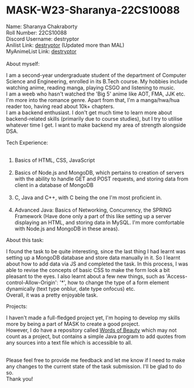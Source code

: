 # MASK-W23-Sharanya-22CS10088
<div>
  Name: Sharanya Chakraborty <br>
  Roll Number: 22CS10088 <br>
  Discord Username: destryptor <br>
  Anilist Link: <a href="https://anilist.co/user/destryptor/" target="_blank">destryptor</a> (Updated more than MAL) <br>
  MyAnimeList Link: <a href="https://myanimelist.net/profile/destryptor" target="_blank"> destryptor </a>
</div>
<br>
<div>About myself: 
  <p>
  I am a second-year undergraduate student of the department of Computer Science and Engineering, enrolled in its B.Tech course. My hobbies include watching anime, reading manga, playing CSGO and listening to music.<br>
  I am a weeb who hasn't watched the 'Big 5' anime like AOT, FMA, JJK etc. I'm more into the romance genre. Apart from that, I'm a manga/hwa/hua reader too, having read about 10k+ chapters.<br>
  I am a backend enthusiast. I don't get much time to learn more about backend-related skills (primarily due to course studies), but I try to utilise whatever time I get. I want to make backend my area of strength alongside DSA.    
  </p>
</div>
<div>
  Tech Experience:
  <ol>  
    &emsp;<li>Basics of HTML, CSS, JavaScript</li>
    &emsp;<li>Basics of Node.js and MongoDB, which pertains to creation of servers with the ability to handle GET and POST requests, and storing data from client in a database of MongoDB</li>
    &emsp;<li>C, Java and C++, with C being the one I'm most proficient in.</li>
    &emsp;<li>Advanced Java: Basics of Networking, Concurrency, the SPRING Framework (Have done only a part of this like setting up a server displaying an HTML, and storing data in MySQL. I'm more comfortable with Node.js and MongoDB in these areas).</li>
</ol>
</div>

<div>
  About this task:
  <p>I found the task to be quite interesting, since the last thing I had learnt was setting up a MongoDB database and store data manually in it. So I learnt about how to add data via JS and completed the task. In this process, I was able to revise the concepts of basic CSS to make the form look a bit pleasant to the eyes. I also learnt about a few new things, such as  'Access-control-Allow-Origin': '*', how to change the type of a form element dynamically (text type onblur, date type onfocus) etc. <br>
    Overall, it was a pretty enjoyable task.
  </p>
</div>

<div>
  Projects: 
  <p>I haven't made a full-fledged project yet, I'm hoping to develop my skills more by being a part of MASK to create a good project.<br>
  However, I do have a repository called <a href="https://github.com/destryptor/Words-of-Beauty.git" target="_blank">Words of Beauty</a> which may not count as a project, but contains a simple Java program to add quotes from any sources into a text file which is accessible to all.
  </p>
</div>
<br>
<div>
  Please feel free to provide me feedback and let me know if I need to make any changes to the current state of the task submission. I'll be glad to do so.<br>
  Thank you!
</div>





